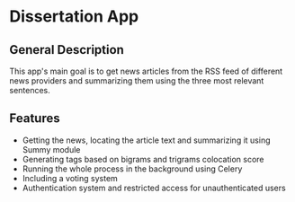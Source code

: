 # Dissertation App

## General Description

This app's main goal is to get news articles from the RSS feed of different news providers and summarizing them using the three most relevant sentences.

## Features

- Getting the news, locating the article text and summarizing it using Summy module
- Generating tags based on bigrams and trigrams colocation score
- Running the whole process in the background using Celery
- Including a voting system
- Authentication system and restricted access for unauthenticated users

